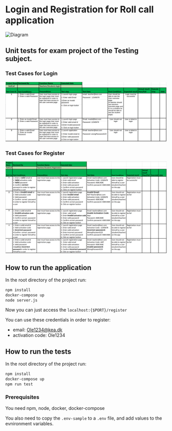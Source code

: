 # Login and Registration for Roll call application

![Diagram](.docs/report_system_schema.drawio.png)

## Unit tests for exam project of the Testing subject.

### Test Cases for Login

![Diagram](./docs/login-test-cases.png)

### Test Cases for Register

![Diagram](./docs/register_test_cases.png)

## How to run the application

In the root directory of the project run:

```
npm install
docker-compose up
node server.js
```

Now you can just access the `localhost:{$PORT}/register`

You can use these credentials in order to register:

- email: Ole1234@kea.dk
- activation code: Ole1234

## How to run the tests

In the root directory of the project run:

```
npm install
docker-compose up
npm run test
```

### Prerequisites

You need npm, node, docker, docker-compose

You also need to copy the `.env-sample` to a `.env` file, and add values to the evnironment variables.
